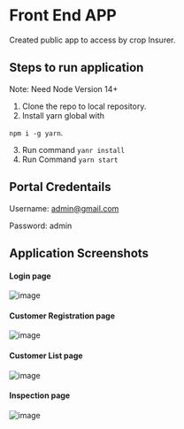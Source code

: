 
# Front End APP
Created public app to access by crop Insurer.

## Steps to run application

Note:  Need Node Version 14+

1. Clone the repo to local repository.
2. Install yarn global with 

`npm i -g yarn`.

3. Run command `yanr install`
4. Run Command `yarn start`

## Portal Credentails
 
Username: admin@gmail.com

Password: admin

## Application Screenshots
#### Login page
![image](https://piyushjaincloud2.github.io/CropInsurRedis/login.png)
#### Customer Registration page
![image](https://piyushjaincloud2.github.io/CropInsurRedis/customer-register.png)
#### Customer List page
![image](https://piyushjaincloud2.github.io/CropInsurRedis/customer-list.png)
#### Inspection page
![image](https://piyushjaincloud2.github.io/CropInsurRedis/inspection-data.png)
